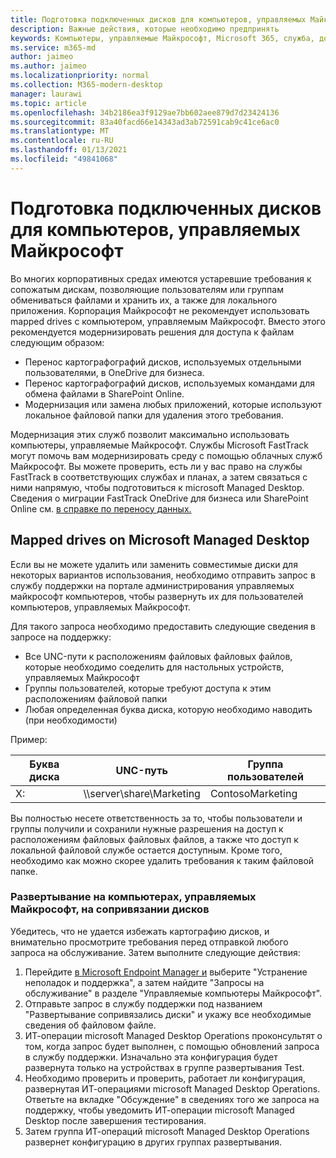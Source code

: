 ```yaml
---
title: Подготовка подключенных дисков для компьютеров, управляемых Майкрософт
description: Важные действия, которые необходимо предпринять
keywords: Компьютеры, управляемые Майкрософт, Microsoft 365, служба, документация
ms.service: m365-md
author: jaimeo
ms.author: jaimeo
ms.localizationpriority: normal
ms.collection: M365-modern-desktop
manager: laurawi
ms.topic: article
ms.openlocfilehash: 34b2186ea3f9129ae7bb602aee879d7d23424136
ms.sourcegitcommit: 83a40facd66e14343ad3ab72591cab9c41ce6ac0
ms.translationtype: MT
ms.contentlocale: ru-RU
ms.lasthandoff: 01/13/2021
ms.locfileid: "49841068"
---
```

#  <a name="prepare-mapped-drives-for-microsoft-managed-desktop"></a>Подготовка подключенных дисков для компьютеров, управляемых Майкрософт

Во многих корпоративных средах имеются устаревшие требования к сопожатым дискам, позволяющие пользователям или группам обмениваться файлами и хранить их, а также для локального приложения. Корпорация Майкрософт не рекомендует использовать mapped drives с компьютером, управляемым Майкрософт. Вместо этого рекомендуется модернизировать решения для доступа к файлам следующим образом:
  
- Перенос картографографий дисков, используемых отдельными пользователями, в OneDrive для бизнеса. 
- Перенос картографографий дисков, используемых командами для обмена файлами в SharePoint Online. 
- Модернизация или замена любых приложений, которые используют локальное файловой папки для удаления этого требования.
  
Модернизация этих служб позволит максимально использовать компьютеры, управляемые Майкрософт. Службы Microsoft FastTrack могут помочь вам модернизировать среду с помощью облачных служб Майкрософт. Вы можете проверить, есть ли у вас [](https://docs.microsoft.com/fasttrack/m365-eligible-services-and-plans) право на службы FastTrack в соответствующих службах и планах, а затем связаться с ними напрямую, чтобы подготовиться к microsoft Managed Desktop. Сведения о миграции FastTrack OneDrive для бизнеса или SharePoint Online см. [в справке по переносу данных.](https://docs.microsoft.com/fasttrack/o365-data-migration)

## <a name="mapped-drives-on-microsoft-managed-desktop"></a>Mapped drives on Microsoft Managed Desktop
 
Если вы не можете удалить или заменить совместимые диски для некоторых вариантов использования, необходимо отправить запрос в службу поддержки на портале администрирования управляемых майкрософт компьютеров, чтобы развернуть их для пользователей компьютеров, управляемых Майкрософт.
    
Для такого запроса необходимо предоставить следующие сведения в запросе на поддержку: 

- Все UNC-пути к расположениям файловых файловых файлов, которые необходимо соеделить для настольных устройств, управляемых Майкрософт 
- Группы пользователей, которые требуют доступа к этим расположениям файловой папки 
- Любая определенная буква диска, которую необходимо наводить (при необходимости)

Пример:

| Буква диска | UNC-путь | Группа пользователей |
|--------------|----------|------------|
| X:  | \\\server\share\Marketing | ContosoMarketing |

Вы полностью несете ответственность за то, чтобы пользователи и группы получили и сохранили нужные разрешения на доступ к расположениям файловых файловых файлов, а также что доступ к локальной файловой службе остается доступным. Кроме того, необходимо как можно скорее удалить требования к таким файловой папке.

### <a name="to-have-mapped-drives-deployed-in-microsoft-managed-desktop"></a>Развертывание на компьютерах, управляемых Майкрософт, на сопривязании дисков
 
Убедитесь, что не удается избежать картографию дисков, и внимательно просмотрите требования перед отправкой любого запроса на обслуживание. Затем выполните следующие действия:

1. Перейдите [в Microsoft Endpoint Manager и](https://endpoint.microsoft.com/) выберите "Устранение неполадок и поддержка", а затем найдите "Запросы на обслуживание" в разделе "Управляемые компьютеры Майкрософт".  
2. Отправьте запрос в службу поддержки под названием "Развертывание сопривязались диски" и укажу все необходимые сведения об файловом файле.  
3. ИТ-операции microsoft Managed Desktop Operations проконсультят о том, когда запрос будет выполнен, с помощью обновлений запроса в службу поддержки. Изначально эта конфигурация будет развернута только на устройствах в группе развертывания Test.  
4. Необходимо проверить и проверить, работает ли конфигурация, развернутая ИТ-операциями microsoft Managed Desktop Operations. Ответьте на вкладке "Обсуждение" в сведениях того же запроса на поддержку, чтобы уведомить ИТ-операции microsoft Managed Desktop после завершения тестирования.  
5. Затем группа ИТ-операций microsoft Managed Desktop Operations развернет конфигурацию в других группах развертывания. 
